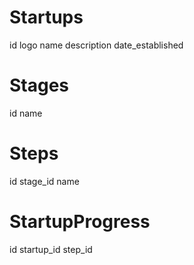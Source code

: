 Startups
========
id
logo
name
description
date_established


Stages
======
id
name

Steps
=====
id
stage_id
name


StartupProgress
===============
id
startup_id
step_id
